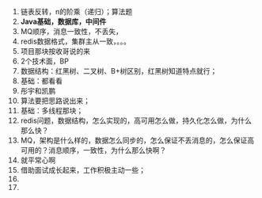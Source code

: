 1. 链表反转，n的阶乘（递归）；算法题
2. **Java基础，数据库，中间件**
3. MQ顺序，消息一致性，不丢失，
4. redis数据格式，集群主从一致，。。。
5. 项目那块按收哥说的来
6. 2个技术面，BP
7. 数据结构：红黑树、二叉树、B+树区别，红黑树知道特点就行；
8. 基础：都看看
9. 彤宇和凯鹏
10. 算法要把思路说出来；
11. 基础：多线程那块；
12. redis问题，数据结构，怎么实现的，高可用怎么做，持久化怎么做，为什么那么快？
13. MQ，架构是什么样的，数据怎么同步的，怎么保证不丢消息的，怎么保证高可用的？消息顺序，一致性，为什么那么快啊？
14. 就平常心啊
15. 借助面试成长起来，工作积极主动一些；
16. 
17. 